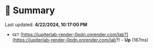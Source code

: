 # 📖 Summary
Last updated: **4/22/2024, 10:17:00 PM**

- `GET` [https://jupiterlab-render-0pdn.onrender.com/lab?](https://jupiterlab-render-0pdn.onrender.com/lab?) - **Up** (187ms)
